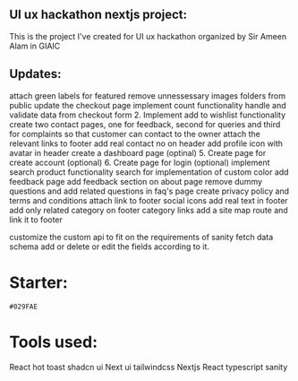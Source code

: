 ## UI ux hackathon nextjs project:

This is the project I've created for UI ux hackathon organized by Sir Ameen Alam in GIAIC


## Updates:
attach green labels for featured
remove unnessessary images folders from public
update the checkout page implement count functionality handle and validate data from checkout form
2. Implement add to wishlist functionality
create two contact pages, one for feedback, second for queries and third for complaints so that customer can contact to the owner
attach the relevant links to footer
add real contact no on header
add profile icon with avatar in header
create a dashboard page (optinal)
5. Create page for create account (optional)
6. Create page for login (optional)
implement search product functionality
search for implementation of custom color
add feedback page
add feedback section on about page 
remove dummy questions and add related questions in faq's page
create privacy policy and terms and conditions
attach link to footer social icons
add real text in footer
add only related category on footer category links 
add a site map route and link it to footer


customize the custom api to fit on the requirements of sanity fetch data schema add or delete or edit the fields according to it. 

<h1>Starter:</h1>

    #029FAE

<h1>Tools used:</h1>
React hot toast
shadcn ui
Next ui
tailwindcss
Nextjs 
React 
typescript
sanity